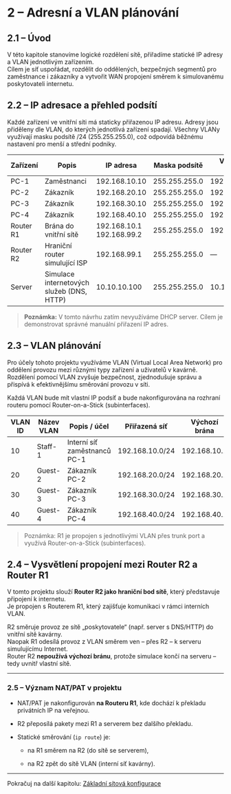 # **2 – Adresní a VLAN plánování**


## 2.1 – Úvod

V této kapitole stanovíme logické rozdělení sítě, přiřadíme statické IP adresy a VLAN jednotlivým zařízením.  
Cílem je síť uspořádat, rozdělit do oddělených, bezpečných segmentů pro zaměstnance i zákazníky a vytvořit WAN propojení směrem k simulovanému poskytovateli internetu.


## 2.2 – IP adresace a přehled podsítí

Každé zařízení ve vnitřní síti má staticky přiřazenou IP adresu. Adresy jsou přiděleny dle VLAN, do kterých jednotlivá zařízení spadají. Všechny VLANy využívají masku podsítě /24 (255.255.255.0), což odpovídá běžnému nastavení pro menší a střední podniky.

| Zařízení  | Popis                                     | IP adresa                    | Maska podsítě | Výchozí brána |
| --------- | ----------------------------------------- | ---------------------------- | ------------- | ------------- |
| PC-1      | Zaměstnanci                               | 192.168.10.10                | 255.255.255.0 | 192.168.10.1  |
| PC-2      | Zákazník                                  | 192.168.20.10                | 255.255.255.0 | 192.168.20.1  |
| PC-3      | Zákazník                                  | 192.168.30.10                | 255.255.255.0 | 192.168.30.1  |
| PC-4      | Zákazník                                  | 192.168.40.10                | 255.255.255.0 | 192.168.40.1  |
| Router R1 | Brána do vnitřní sítě                     | 192.168.10.1<br>192.168.99.2 | 255.255.255.0 | 192.168.99.1  |
| Router R2 | Hraniční router simulující ISP            | 192.168.99.1                 | 255.255.255.0 | —             |
|   Server  | Simulace internetových služeb (DNS, HTTP) | 10.10.10.100                 | 255.255.255.0 | 10.10.10.1    |

>**Poznámka:** V tomto návrhu zatím nevyužíváme DHCP server. Cílem je demonstrovat správné manuální přiřazení IP adres. 


## 2.3 – VLAN plánování

Pro účely tohoto projektu využíváme VLAN (Virtual Local Area Network) pro oddělení provozu mezi různými typy zařízení a uživatelů v kavárně. Rozdělení pomocí VLAN zvyšuje bezpečnost, zjednodušuje správu a přispívá k efektivnějšímu směrování provozu v síti.

Každá VLAN bude mít vlastní IP podsíť a bude nakonfigurována na rozhraní routeru pomocí Router-on-a-Stick (subinterfaces).

| VLAN ID | Název VLAN | Popis / účel                 | Přiřazená síť   | Výchozí brána | Přiřazená zařízení |
| ------- | ---------- | ---------------------------- | --------------- | ------------- | ------------------ |
| 10      | Staff-1    | Interní síť zaměstnanců PC-1 | 192.168.10.0/24 | 192.168.10.1  | PC-1, Router R1    |
| 20      | Guest-2    | Zákazník PC-2                | 192.168.20.0/24 | 192.168.20.1  | PC-2               |
| 30      | Guest-3    | Zákazník PC-3                | 192.168.30.0/24 | 192.168.30.1  | PC-3               |
| 40      | Guest-4    | Zákazník PC-4                | 192.168.40.0/24 | 192.168.40.1  | PC-4               |

> Poznámka: R1 je propojen s jednotlivými VLAN přes trunk port a využívá Router-on-a-Stick (subinterfaces). 



## 2.4 – Vysvětlení propojení mezi Router R2 a Router R1

V tomto projektu slouží **Router R2 jako hraniční bod sítě**, který představuje připojení k internetu.  
Je propojen s Routerem R1, který zajišťuje komunikaci v rámci interních VLAN.

R2 směruje provoz ze sítě „poskytovatele“ (např. server s DNS/HTTP) do vnitřní sítě kavárny.  
Naopak R1 odesílá provoz z VLAN směrem ven – přes R2 – k serveru simulujícímu Internet.  
Router R2 **nepoužívá výchozí bránu**, protože simulace končí na serveru – tedy uvnitř vlastní sítě.

---

### 2.5 – Význam NAT/PAT v projektu

- NAT/PAT je nakonfigurován **na Routeru R1**, kde dochází k překladu privátních IP na veřejnou.
    
- R2 přeposílá pakety mezi R1 a serverem bez dalšího překladu.
    
- Statické směrování (`ip route`) je:
    
    - na R1 směrem na R2 (do sítě se serverem),
        
    - na R2 zpět do sítě VLAN (interní síť kavárny).

---

Pokračuj na další kapitolu: [Základní sítová konfigurace](03‑zakladni-sitova-konfigurace.md)
